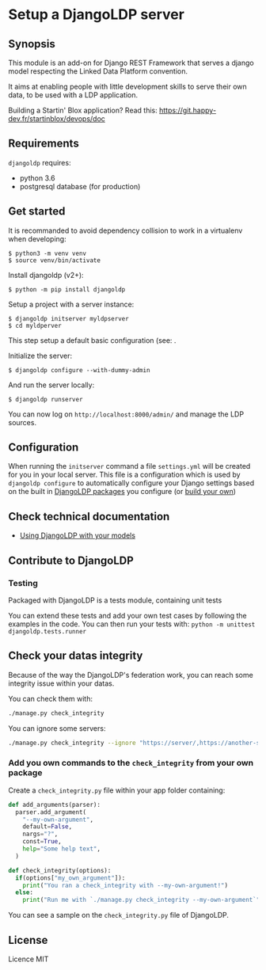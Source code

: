 # Setup a DjangoLDP server

## Synopsis

This module is an add-on for Django REST Framework that serves a django model respecting the Linked Data Platform convention.

It aims at enabling people with little development skills to serve their own data, to be used with a LDP application.

Building a Startin' Blox application? Read this: https://git.happy-dev.fr/startinblox/devops/doc

## Requirements

`djangoldp` requires:

* python 3.6
* postgresql database (for production)

## Get started

It is recommanded to avoid dependency collision to work in a virtualenv when developing:
```
$ python3 -m venv venv
$ source venv/bin/activate
```

Install djangoldp (v2+):
```
$ python -m pip install djangoldp
```

Setup a project with a server instance:
```
$ djangoldp initserver myldpserver
$ cd myldperver
```

This step setup a default basic configuration (see: .

Initialize the server:
```
$ djangoldp configure --with-dummy-admin
```

And run the server locally:
```
$ djangoldp runserver
```

You can now log on `http://localhost:8000/admin/` and manage the LDP sources.

## Configuration

When running the `initserver` command a file `settings.yml` will be created for you in your local server. This file is a configuration which is used by `djangoldp configure` to automatically configure your Django settings based on the built in [DjangoLDP packages](https://git.startinblox.com/djangoldp-packages) you configure (or [build your own](https://docs.startinblox.com/import_documentation/install-djangoldp-server.html#start-your-own-djangoldp-package))

## Check technical documentation

* [Using DjangoLDP with your models](./docs/create_model.md)

## Contribute to DjangoLDP

### Testing

Packaged with DjangoLDP is a tests module, containing unit tests

You can extend these tests and add your own test cases by following the examples in the code. You can then run your tests with:
`python -m unittest djangoldp.tests.runner`

## Check your datas integrity

Because of the way the DjangoLDP's federation work, you can reach some integrity issue within your datas.

You can check them with:

```bash
./manage.py check_integrity
```

You can ignore some servers:

```bash
./manage.py check_integrity --ignore "https://server/,https://another-server/"
```

### Add you own commands to the `check_integrity` from your own package

Create a `check_integrity.py` file within your app folder containing:

```python
def add_arguments(parser):
  parser.add_argument(
    "--my-own-argument",
    default=False,
    nargs="?",
    const=True,
    help="Some help text",
  )

def check_integrity(options):
  if(options["my_own_argument"]):
    print("You ran a check_integrity with --my-own-argument!")
  else:
    print("Run me with `./manage.py check_integrity --my-own-argument`")
```

You can see a sample on the `check_integrity.py` file of DjangoLDP.

## License

Licence MIT
